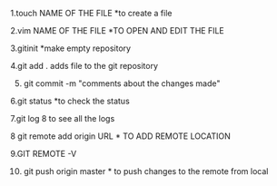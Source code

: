 1.touch  NAME OF THE FILE    *to create a file

2.vim    NAME OF THE FILE    *TO OPEN AND EDIT THE FILE

3.gitinit                    *make empty repository

4.git add .                  adds file to the git repository

5. git commit -m "comments about the changes made"

6.git status                 *to check the status 

7.git log                    8 to see all the logs

8 git remote add origin URL    * TO ADD REMOTE LOCATION

9.GIT REMOTE -V

10. git push origin master     * to push changes to the remote from local

 
